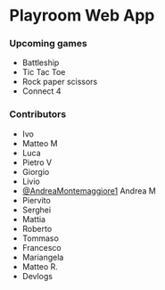 # Playroom Web App

### Upcoming games

- Battleship
- Tic Tac Toe
- Rock paper scissors
- Connect 4

### Contributors

- Ivo
- Matteo M
- Luca
- Pietro V
- Giorgio
- Livio
- [@AndreaMontemaggiore1](https://github.com/AndreaMontemaggiore1) Andrea M
- Piervito
- Serghei
- Mattia
- Roberto
- Tommaso
- Francesco
- Mariangela
- Matteo R.
- Devlogs
